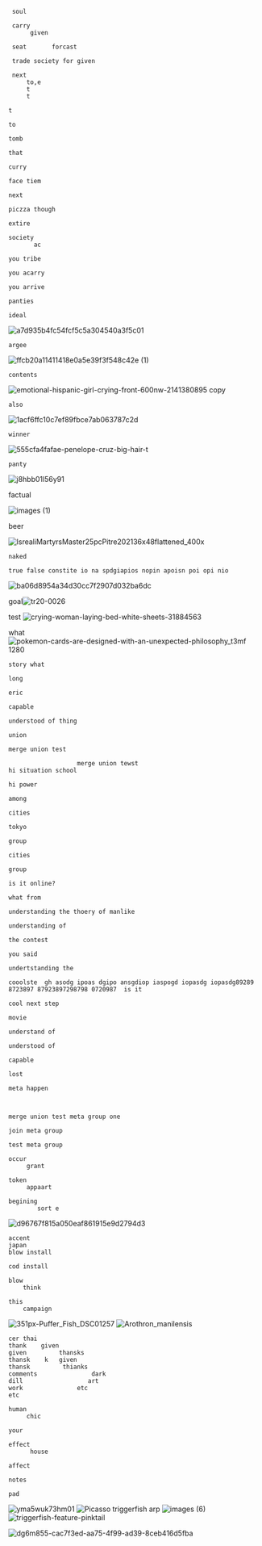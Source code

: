      soul
     
     carry
          given
          
     seat       forcast
     
     trade society for given
     
     next
         to,e
         t
         t

    t

    to

    tomb

    that
    
    curry
    
    face tiem
    
    next
    
    piczza though 
    
    extire
    
    society
           ac
       
    you tribe
    
    you acarry
    
    you arrive
    
    panties
    
    ideal
![a7d935b4fc54fcf5c5a304540a3f5c01](https://github.com/user-attachments/assets/9a834ffb-be6e-4e4e-a87f-aa5e2ae7d49d)

    argee
![ffcb20a11411418e0a5e39f3f548c42e (1)](https://github.com/user-attachments/assets/6ebf672c-5d94-4702-a817-08254c59db56)

    contents
![emotional-hispanic-girl-crying-front-600nw-2141380895 copy](https://github.com/user-attachments/assets/ecf46770-0ce0-439d-9e99-11263130388c)

    also
![1acf6ffc10c7ef89fbce7ab063787c2d](https://github.com/user-attachments/assets/39a88739-08b5-48d1-8031-327367436d3a)

    winner
    
![555cfa4fafae-penelope-cruz-big-hair-t](https://github.com/user-attachments/assets/19f6ec0e-1c49-4322-b7a1-44af19e2d545)

    panty
![j8hbb01l56y91](https://github.com/user-attachments/assets/d310e265-bcb9-4cb6-bb64-0d166d47eb72)


factual

![images (1)](https://github.com/user-attachments/assets/9a773284-08b8-4c65-8fa9-1012f26be7c8)


beer

![IsrealiMartyrsMaster25pcPitre202136x48flattened_400x](https://github.com/user-attachments/assets/0e8435cf-87f4-40fa-a9a0-d445cb0c42f3)


    naked

    true false constite io na spdgiapios nopin apoisn poi opi nio

![ba06d8954a34d30cc7f2907d032ba6dc](https://github.com/user-attachments/assets/98448283-b347-4493-a931-e8d99d1905a4)


goal![tr20-0026](https://github.com/user-attachments/assets/85ac7186-8d48-4eef-956c-ea6741e14377)


test
![crying-woman-laying-bed-white-sheets-31884563](https://github.com/user-attachments/assets/a7137f0e-2449-42b4-a51a-5333c8f39c99)

what![pokemon-cards-are-designed-with-an-unexpected-philosophy_t3mf 1280](https://github.com/user-attachments/assets/e4178bca-5871-40a8-9735-cd74602e4817)


    story what 
    
    long
    
    eric 
    
    capable
    
    understood of thing 
    
    union
    
    merge union test
                       
                       merge union tewst 
    hi situation school
    
    hi power
    
    among
    
    cities
    
    tokyo
    
    group
    
    cities
    
    group
    
    is it online? 
    
    what from 
    
    understanding the thoery of manlike 
    
    understanding of 
    
    the contest
    
    you said
    
    undertstanding the 
    
    cooolste  gh asodg ipoas dgipo ansgdiop iaspogd iopasdg iopasdg89289 8723897 87923897298798 0720987  is it 
    
    cool next step 
    
    movie 
    
    understand of
    
    understood of 
    
    capable 
    
    lost
    
    meta happen
    
    
    
    merge union test meta group one
    
    join meta group
    
    test meta group 
    
    occur
         grant 
    
    token
         appaart 
    
    begining
            sort e

![d96767f815a050eaf861915e9d2794d3](https://github.com/user-attachments/assets/19fc64d8-5c19-4096-acbe-9268c5df57ee)

    accent
    japan
    blow install
    
    cod install
    
    blow
        think 
    
    this 
        campaign

![351px-Puffer_Fish_DSC01257](https://github.com/user-attachments/assets/54b2a584-7472-4da9-91b9-309f0f27b6e9)
![Arothron_manilensis](https://github.com/user-attachments/assets/1384ad15-736d-419b-9319-ab42a75a6063)

    cer thai
    thank    given
    given         thansks 
    thansk    k   given   
    thansk         thianks 
    comments               dark 
    dill                  art  
    work               etc 
    etc 
    
    human 
         chic 
    
    your 
    
    effect
          house 
    
    affect

    notes

    pad
![yma5wuk73hm01](https://github.com/user-attachments/assets/5e1a3b6d-0606-4839-8323-0b5da7643966)
![Picasso triggerfish arp](https://github.com/user-attachments/assets/b40dbc5f-c289-437e-92b7-4ec6626fad3c)
![images (6)](https://github.com/user-attachments/assets/d078fbba-04dc-409a-a364-b201cd3ee38d)
![triggerfish-feature-pinktail](https://github.com/user-attachments/assets/ad11f0db-5a17-40ce-95db-e86e323e1712)



![dg6m855-cac7f3ed-aa75-4f99-ad39-8ceb416d5fba](https://github.com/user-attachments/assets/1eebe3e5-caad-4456-acc2-c567cd14d1cc)

